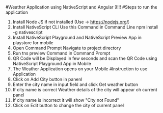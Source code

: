#Weather Application using NativeScript and Angular 9!!!
#Steps to run the application
1. Install Node JS if not installed (Use -> https://nodejs.org/)
2. Install NativeScript CLI Use this Command in Command Line npm install -g nativescript
3. Install NativeScript Playground and NativeScript Preview App in playstore for mobile
4. Open Command Prompt Navigate to project directory
5. Run tns preview Command in Command Prompt
6. QR Code will be Displayed in few seconds and scan the QR Code using NativeScript Playground App in Mobile
7. The Weather Application opens on your Mobile
#Instruction to use Application
  1. Click on Add City button in panenl
  2. Enter the city name in input field and click Get weather button
  3. If city name is correct Weather details of the city will appear oh current panel
  4. If city name is incorrect it will show "City not Found"
  5. Click on Edit button to change the city of current panel
